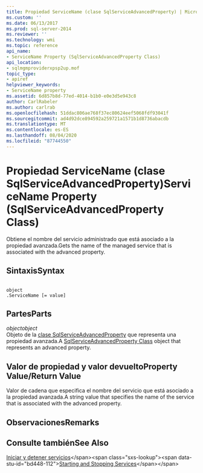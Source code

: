 ```yaml
---
title: Propiedad ServiceName (clase SqlServiceAdvancedProperty) | Microsoft Docs
ms.custom: ''
ms.date: 06/13/2017
ms.prod: sql-server-2014
ms.reviewer: ''
ms.technology: wmi
ms.topic: reference
api_name:
- ServiceName Property (SqlServiceAdvancedProperty Class)
api_location:
- sqlmgmproviderxpsp2up.mof
topic_type:
- apiref
helpviewer_keywords:
- ServiceName property
ms.assetid: 6d857b8d-77ed-4014-b1b0-e0e3d5e943c8
author: CarlRabeler
ms.author: carlrab
ms.openlocfilehash: 51ddac806ae768f37ec80624eef5068fdf93041f
ms.sourcegitcommit: ad4d92dce894592a259721a1571b1d8736abacdb
ms.translationtype: MT
ms.contentlocale: es-ES
ms.lasthandoff: 08/04/2020
ms.locfileid: "87744550"
---
```

# <a name="servicename-property-sqlserviceadvancedproperty-class"></a><span data-ttu-id="bd448-102">Propiedad ServiceName (clase SqlServiceAdvancedProperty)</span><span class="sxs-lookup"><span data-stu-id="bd448-102">ServiceName Property (SqlServiceAdvancedProperty Class)</span></span>
  <span data-ttu-id="bd448-103">Obtiene el nombre del servicio administrado que está asociado a la propiedad avanzada.</span><span class="sxs-lookup"><span data-stu-id="bd448-103">Gets the name of the managed service that is associated with the advanced property.</span></span>  
  
## <a name="syntax"></a><span data-ttu-id="bd448-104">Sintaxis</span><span class="sxs-lookup"><span data-stu-id="bd448-104">Syntax</span></span>  
  
```  
  
object  
.ServiceName [= value]  
```  
  
## <a name="parts"></a><span data-ttu-id="bd448-105">Partes</span><span class="sxs-lookup"><span data-stu-id="bd448-105">Parts</span></span>  
 <span data-ttu-id="bd448-106">*object*</span><span class="sxs-lookup"><span data-stu-id="bd448-106">*object*</span></span>  
 <span data-ttu-id="bd448-107">Objeto de la [clase SqlServiceAdvancedProperty](sqlserviceadvancedproperty-class.md) que representa una propiedad avanzada.</span><span class="sxs-lookup"><span data-stu-id="bd448-107">A [SqlServiceAdvancedProperty Class](sqlserviceadvancedproperty-class.md) object that represents an advanced property.</span></span>  
  
## <a name="property-valuereturn-value"></a><span data-ttu-id="bd448-108">Valor de propiedad y valor devuelto</span><span class="sxs-lookup"><span data-stu-id="bd448-108">Property Value/Return Value</span></span>  
 <span data-ttu-id="bd448-109">Valor de cadena que especifica el nombre del servicio que está asociado a la propiedad avanzada.</span><span class="sxs-lookup"><span data-stu-id="bd448-109">A string value that specifies the name of the service that is associated with the advanced property.</span></span>  
  
## <a name="remarks"></a><span data-ttu-id="bd448-110">Observaciones</span><span class="sxs-lookup"><span data-stu-id="bd448-110">Remarks</span></span>  
  
## <a name="see-also"></a><span data-ttu-id="bd448-111">Consulte también</span><span class="sxs-lookup"><span data-stu-id="bd448-111">See Also</span></span>  
 <span data-ttu-id="bd448-112">[Iniciar y detener servicios](https://technet.microsoft.com/library/ms174886\(v=sql.105\).aspx)</span><span class="sxs-lookup"><span data-stu-id="bd448-112">[Starting and Stopping Services](https://technet.microsoft.com/library/ms174886\(v=sql.105\).aspx)</span></span>  
  
  
